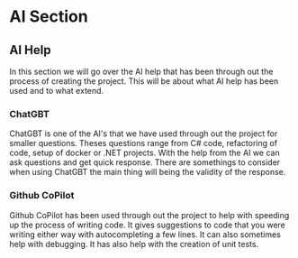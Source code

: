 # AI Section

## AI Help

In this section we will go over the AI help that has been through out the process of creating the project. This will be about what AI help has been used and to what extend.

### ChatGBT

ChatGBT is one of the AI's that we have used through out the project for smaller questions. Theses questions range from C# code, refactoring of code, setup of docker or .NET projects. With the help from the AI we can ask questions and get quick response. There are somethings to consider when using ChatGBT the main thing will being the validity of the response.

### Github CoPilot

Github CoPilot has been used through out the project to help with speeding up the process of writing code. It gives suggestions to code that you were writing either way with autocompleting a few lines. It can also sometimes help with debugging. It has also help with the creation of unit tests.
<!-- ChatGBT and/or CoPilot
ChatGBT was used for small questions, or just the simple things as refactoring through the code
 
CoPilot made it a lot easier to make the unit tests after the first few where created, it made this particular task go faster.
It was helpful in autocompleting a few lines, and sometimes to help debug using the coPilot chat. -->